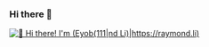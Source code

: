 ### Hi there 👋

<!--
**Eyob-S/Eyob-S** is a ✨ _special_ ✨ repository because its `README.md` (this file) appears on your GitHub profile.

Here are some ideas to get you started:

- 🔭 I’m currently working on ...
- 🌱 I’m currently learning ...
- 👯 I’m looking to collaborate on ...
- 🤔 I’m looking for help with ...
- 💬 Ask me about ...
- 📫 How to reach me: ...
- 😄 Pronouns: ...
- ⚡ Fun fact: ...
-->


[<img src="https://raw.githubusercontent.com/Eyob-S/Eyob-S/master/intro.gif" alt="👋 Hi there! I'm (Eyob(111|nd Li)|https://raymond.li)" title="👋 Hi there! I'm (Eyob(111|nd Li)|https://raymond.li)"/>](https://raymond.li/)
